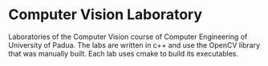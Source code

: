 # Computer Vision Laboratory
Laboratories of the Computer Vision course of Computer Engineering of University of Padua.
The labs are written in c++ and use the OpenCV library that was manually built.
Each lab uses cmake to build its executables.
